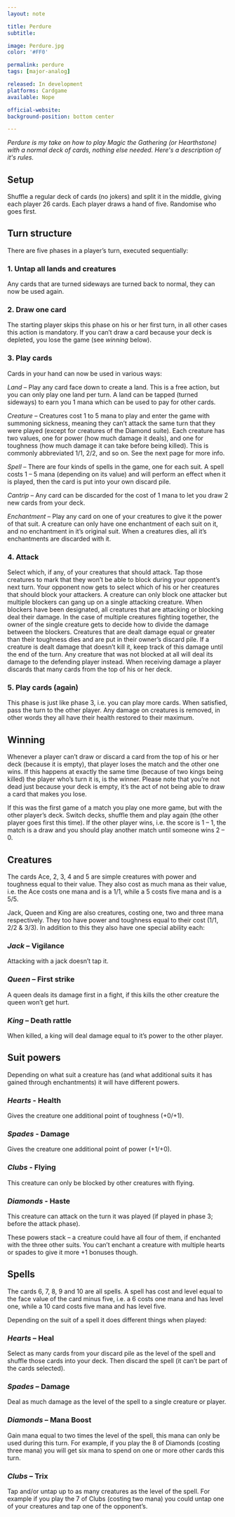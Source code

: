 ```yaml
---
layout: note

title: Perdure
subtitle:

image: Perdure.jpg
color: '#FF0'

permalink: perdure
tags: [major-analog]

released: In development
platforms: Cardgame
available: Nope

official-website:
background-position: bottom center

---
```


*Perdure is my take on how to play Magic&nbsp;the&nbsp;Gathering (or Hearthstone) with a normal deck of cards, nothing else needed. Here's a description of it's rules.*

## Setup
Shuffle a regular deck of cards (no jokers) and split it in the middle, giving each player 26 cards.
Each player draws a hand of five. Randomise who goes first.

## Turn structure
There are five phases in a player’s turn, executed sequentially:

### 1. Untap all lands and creatures
Any cards that are turned sideways are turned back to normal, they can now be used again.

### 2. Draw one card
The starting player skips this phase on his or her first turn, in all other cases this action is mandatory. If you can’t draw a card because your deck is depleted, you lose the game (see *winning* below).

### 3. Play cards
Cards in your hand can now be used in various ways:

*Land* – Play any card face down to create a land. This is a free action, but you can only play one land per turn. A land can be tapped (turned sideways) to earn you 1 mana which can be used to pay for other cards.

*Creature* – Creatures cost 1 to 5 mana to play and enter the game with summoning sickness, meaning they can’t attack the same turn that they were played (except for creatures of the Diamond suite). Each creature has two values, one for power (how much damage it deals), and one for toughness (how much damage it can take before being killed). This is commonly abbreviated 1/1, 2/2, and so on. See the next page for more info.

*Spell* – There are four kinds of spells in the game, one for each suit. A spell costs 1 – 5 mana (depending on its value) and will perform an effect when it is played, then the card is put into your own discard pile.

*Cantrip* – Any card can be discarded for the cost of 1 mana to let you draw 2 new cards from your deck.

*Enchantment* – Play any card on one of your creatures to give it the power of that suit. A creature can only have one enchantment of each suit on it, and no enchantment in it’s original suit. When a creatures dies, all it’s enchantments are discarded with it.

### 4. Attack
Select which, if any, of your creatures that should attack. Tap those creatures to mark that they won’t be able to block during your opponent’s next turn. Your opponent now gets to select which of his or her creatures that should block your attackers. A creature can only block one attacker but multiple blockers can gang up on a single attacking creature. When blockers have been designated, all creatures that are attacking or blocking deal their damage. In the case of multiple creatures fighting together, the owner of the single creature gets to decide how to divide the damage between the blockers. Creatures that are dealt damage equal or greater than their toughness dies and are put in their owner’s discard pile. If a creature is dealt damage that doesn’t kill it, keep track of this damage until the end of the turn. Any creature that was not blocked at all will deal its damage to the defending player instead. When receiving damage a player discards that many cards from the top of his or her deck.

### 5. Play cards (again)
This phase is just like phase 3, i.e. you can play more cards. When satisfied, pass the turn to the other player. Any damage on creatures is removed, in other words they all have their health restored to their maximum.

## Winning
Whenever a player can’t draw or discard a card from the top of his or her deck (because it is empty), that player loses the match and the other one wins. If this happens at exactly the same time (because of two kings being killed) the player who’s turn it is, is the winner. Please note that you’re not dead just because your deck is empty, it’s the act of not being able to draw a card that makes you lose.

If this was the first game of a match you play one more game, but with the other player’s deck. Switch decks, shuffle them and play again (the other player goes first this time). If the other player wins, i.e. the score is 1 – 1, the match is a draw and you should play another match until someone wins 2 – 0.

## Creatures
The cards Ace, 2, 3, 4 and 5 are simple creatures with power and toughness equal to their value. They also cost as much mana as their value, i.e. the Ace costs one mana and is a 1/1, while a 5 costs five mana and is a 5/5.

Jack, Queen and King are also creatures, costing one, two and three mana respectively. They too have power and toughness equal to their cost (1/1, 2/2 & 3/3). In addition to this they also have one special ability each:

### *Jack* – Vigilance

Attacking with a jack doesn’t tap it.

### *Queen* – First strike

A queen deals its damage first in a fight, if this kills the other creature the queen won’t get hurt.

### *King* – Death rattle

When killed, a king will deal damage equal to it’s power to the other player.

## Suit powers
Depending on what suit a creature has (and what additional suits it has gained through enchantments) it will have different powers.

### *Hearts* - Health
Gives the creature one additional point of toughness (+0/+1).

### *Spades* - Damage
Gives the creature one additional point of power (+1/+0).

### *Clubs* - Flying
This creature can only be blocked by other creatures with flying.

### *Diamonds* - Haste
This creature can attack on the turn it was played (if played in phase 3; before the attack phase).

These powers stack – a creature could have all four of them, if enchanted with the three other suits. You can’t enchant a creature with multiple hearts or spades to give it more +1 bonuses though.

## Spells
The cards 6, 7, 8, 9 and 10 are all spells. A spell has cost and level equal to the face value of the card minus five, i.e. a 6 costs one mana and has level one, while a 10 card costs five mana and has level five.

Depending on the suit of a spell it does different things when played:

### *Hearts* – Heal
Select as many cards from your discard pile as the level of the spell and shuffle those cards into your deck. Then discard the spell (it can’t be part of the cards selected).

### *Spades* – Damage
Deal as much damage as the level of the spell to a single creature or player.

### *Diamonds* – Mana Boost
Gain mana equal to two times the level of the spell, this mana can only be used during this turn. For example, if you play the 8 of Diamonds (costing three mana) you will get six mana to spend on one or more other cards this turn.

### *Clubs* – Trix
Tap and/or untap up to as many creatures as the level of the spell. For example if you play the 7 of Clubs (costing two mana) you could untap one of your creatures and tap one of the opponent’s.
